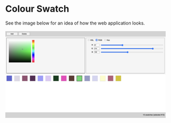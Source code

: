 # Colour Swatch<br />
See the image below for an idea of how the web application looks.<br /><br />
![Demo of the web app](demo.png)
